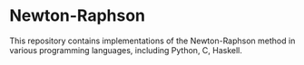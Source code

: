 # Newton-Raphson

This repository contains implementations of the Newton-Raphson method in various programming languages, including Python, C, Haskell.


